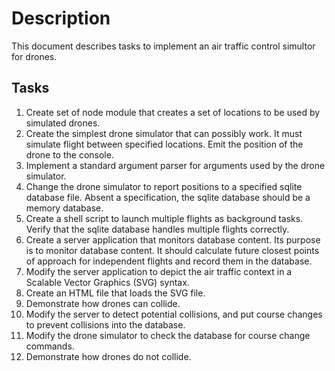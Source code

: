 # Description
This document describes tasks to implement an air traffic control simultor for drones.

## Tasks
1.	Create set of node module that creates a set of locations to be used by 
simulated drones.
1.	Create the simplest drone simulator that can possibly work.  It must 
simulate flight between specified locations.  Emit the position of the drone
to the console.
1.	Implement a standard argument parser for arguments used by the drone 
simulator.
1.	Change the drone simulator to report positions to a specified sqlite 
database file.  Absent a specification, the sqlite database should be a memory
database.
1.	Create a shell script to launch multiple flights as background tasks.  
Verify that the sqlite database handles multiple flights correctly.
1.	Create a server application that monitors database content.  Its purpose is
to monitor database content.  It should calculate future closest points of 
approach for independent flights and record them in the database.
1.	Modify the server application to depict the air traffic context in a 
Scalable Vector Graphics (SVG) syntax.
1.	Create an HTML file that loads the SVG file.
1.	Demonstrate how drones can collide.
1.	Modify the server to detect potential collisions, and put course changes to
prevent collisions into the database.
1.	Modify the drone simulator to check the database for course change commands.
1.	Demonstrate how drones do not collide.


